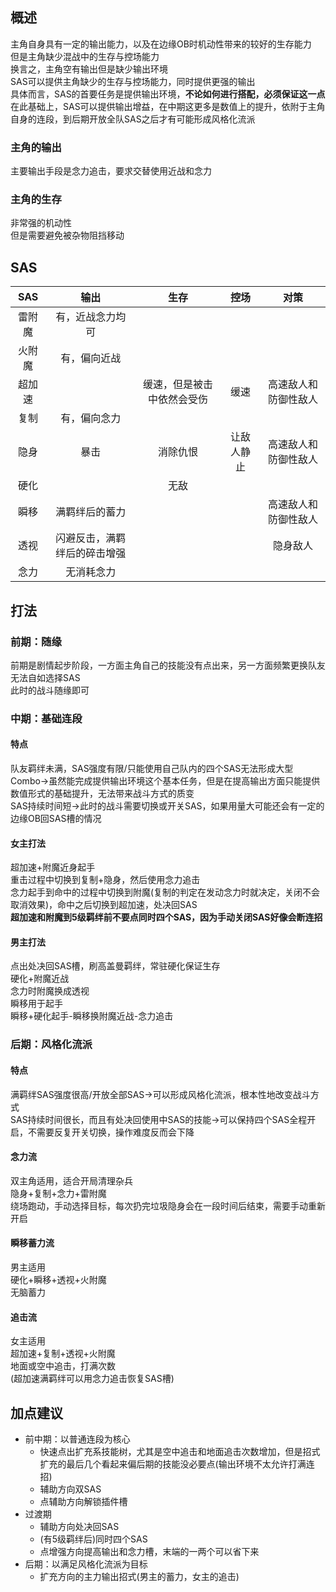 ## 概述
主角自身具有一定的输出能力，以及在边缘OB时机动性带来的较好的生存能力  
但是主角缺少混战中的生存与控场能力  
换言之，主角空有输出但是缺少输出环境  
SAS可以提供主角缺少的生存与控场能力，同时提供更强的输出  
具体而言，SAS的首要任务是提供输出环境，**不论如何进行搭配，必须保证这一点**  
在此基础上，SAS可以提供输出增益，在中期这更多是数值上的提升，依附于主角自身的连段，到后期开放全队SAS之后才有可能形成风格化流派  
### 主角的输出
主要输出手段是念力追击，要求交替使用近战和念力  
### 主角的生存
非常强的机动性  
但是需要避免被杂物阻挡移动  

## SAS

|SAS|输出|生存|控场|对策|
|:-:|:-:|:--:|:--:|:-:|
|雷附魔|有，近战念力均可||||
|火附魔|有，偏向近战||||
|超加速||缓速，但是被击中依然会受伤|缓速|高速敌人和防御性敌人|
|复制|有，偏向念力||||
|隐身|暴击|消除仇恨|让敌人静止|高速敌人和防御性敌人|
|硬化||无敌|||
|瞬移|满羁绊后的蓄力|||高速敌人和防御性敌人|
|透视|闪避反击，满羁绊后的碎击增强|||隐身敌人|
|念力|无消耗念力||||

## 打法
### 前期：随缘
前期是剧情起步阶段，一方面主角自己的技能没有点出来，另一方面频繁更换队友无法自如选择SAS  
此时的战斗随缘即可  

### 中期：基础连段
#### 特点
队友羁绊未满，SAS强度有限/只能使用自己队内的四个SAS无法形成大型Combo->虽然能完成提供输出环境这个基本任务，但是在提高输出方面只能提供数值形式的基础提升，无法带来战斗方式的质变  
SAS持续时间短->此时的战斗需要切换或开关SAS，如果用量大可能还会有一定的边缘OB回SAS槽的情况  
#### 女主打法
超加速+附魔近身起手  
重击过程中切换到复制+隐身，然后使用念力追击  
念力起手到命中的过程中切换到附魔(复制的判定在发动念力时就决定，关闭不会取消效果)，命中之后切换到超加速，处决回SAS  
**超加速和附魔到5级羁绊前不要点同时四个SAS，因为手动关闭SAS好像会断连招**  
#### 男主打法
点出处决回SAS槽，刷高盖曼羁绊，常驻硬化保证生存  
硬化+附魔近战  
念力时附魔换成透视  
瞬移用于起手  
瞬移+硬化起手-瞬移换附魔近战-念力追击  

### 后期：风格化流派
#### 特点
满羁绊SAS强度很高/开放全部SAS->可以形成风格化流派，根本性地改变战斗方式  
SAS持续时间很长，而且有处决回使用中SAS的技能->可以保持四个SAS全程开启，不需要反复开关切换，操作难度反而会下降  
#### 念力流
双主角适用，适合开局清理杂兵  
隐身+复制+念力+雷附魔  
绕场跑动，手动选择目标，每次扔完垃圾隐身会在一段时间后结束，需要手动重新开启  
#### 瞬移蓄力流
男主适用  
硬化+瞬移+透视+火附魔  
无脑蓄力  
#### 追击流
女主适用  
超加速+复制+透视+火附魔  
地面或空中追击，打满次数  
(超加速满羁绊可以用念力追击恢复SAS槽)  

## 加点建议
- 前中期：以普通连段为核心
	- 快速点出扩充系技能树，尤其是空中追击和地面追击次数增加，但是招式扩充的最后几个看起来偏后期的技能没必要点(输出环境不太允许打满连招)
	- 辅助方向双SAS
	- 点辅助方向解锁插件槽
- 过渡期
	- 辅助方向处决回SAS
	- (有5级羁绊后)同时四个SAS
	- 点增强方向提高输出和念力槽，末端的一两个可以省下来
- 后期：以满足风格化流派为目标
	- 扩充方向的主力输出招式(男主的蓄力，女主的追击)
